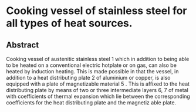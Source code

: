 # Cooking vessel of stainless steel for all types of heat sources.

## Abstract
Cooking vessel of austenitic stainless steel 1 which in addition to being able to be heated on a conventional electric hotplate or on gas, can also be heated by induction heating. This is made possible in that the vessel, in addition to a heat distributing plate 2 of aluminium or copper, is also equipped with a plate of magnetizable material 5 . This is affixed to the heat distributing plate by means of two or three intermediate layers 6, 7 of metal with coefficients of thermal expansion which lie between the corresponding coefficients for the heat distributing plate and the magnetiz able plate.